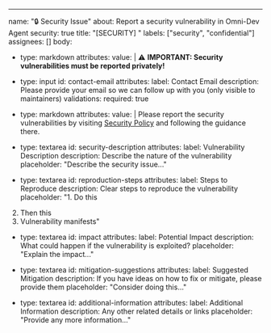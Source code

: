 ---
name: "🔒 Security Issue"
about: Report a security vulnerability in Omni-Dev Agent
security: true
title: "[SECURITY] "
labels: ["security", "confidential"]
assignees: []
body:
  - type: markdown
    attributes:
      value: |
        ⚠️ **IMPORTANT: Security vulnerabilities must be reported privately!**
  
  - type: input
    id: contact-email
    attributes:
      label: Contact Email
      description: Please provide your email so we can follow up with you (only visible to maintainers)
    validations:
      required: true
  
  - type: markdown
    attributes:
      value: |
        Please report the security vulnerabilities by visiting [Security Policy](../SECURITY.md) and following the guidance there.

  - type: textarea
    id: security-description
    attributes:
      label: Vulnerability Description
      description: Describe the nature of the vulnerability
      placeholder: "Describe the security issue..."

  - type: textarea
    id: reproduction-steps
    attributes:
      label: Steps to Reproduce
      description: Clear steps to reproduce the vulnerability
      placeholder: "1. Do this
2. Then this
3. Vulnerability manifests"

  - type: textarea
    id: impact
    attributes:
      label: Potential Impact
      description: What could happen if the vulnerability is exploited?
      placeholder: "Explain the impact..."

  - type: textarea
    id: mitigation-suggestions
    attributes:
      label: Suggested Mitigation
      description: If you have ideas on how to fix or mitigate, please provide them
      placeholder: "Consider doing this..."

  - type: textarea
    id: additional-information
    attributes:
      label: Additional Information
      description: Any other related details or links
      placeholder: "Provide any more information..."
